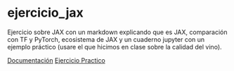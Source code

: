 # ejercicio_jax
Ejercicio sobre JAX con un markdown explicando que es JAX, comparación con TF y PyTorch, ecosistema de JAX y un cuaderno jupyter con un ejemplo práctico (usare el que hicimos en clase sobre la calidad del vino).

[Documentación](JAX.md)
[Ejercicio Practico](ejercicio_pracito_vinos_JAX_PGM.ipynb)